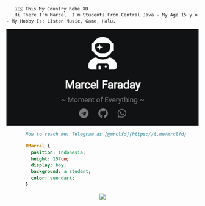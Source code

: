        🇮🇩 This My Country hehe XD
       Hi There I'm Marcel. I'm Students From Central Java - My Age 15 y.o - My Hobby Is: Listen Music, Game, Halu.     

<img align="center" src="https://raw.githubusercontent.com/kenzmobal/kenzmobal/main/assets/mrclfd.jpg" />

```md
       How to reach me: Telegram as [@mrclfd](https://t.me/mrclfd)
```
</b>
<b>

```css
       #Marcel { 
         position: Indonesia; 
         height: 157cm; 
         display: boy; 
         background: a student; 
         color: vue dark;
       }
```

<p align="center">
<img align="center" src="https://github-readme-stats.vercel.app/api?username=kenzmobal&&show_icons=true&&custom_title=@mrclfd Github Stats&&hide_border=boolean&&theme=vue-dark"
</b>
